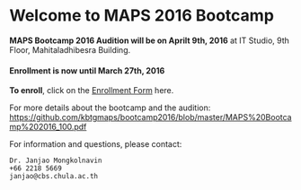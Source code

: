 # Welcome to MAPS 2016 Bootcamp

**MAPS Bootcamp 2016 Audition will be on Aprilt 9th, 2016** at IT Studio, 9th Floor, Mahitaladhibesra Building.

#### Enrollment is now until March 27th, 2016
**To enroll**, click on the [Enrollment Form](http://www.goo.gl/forms/rzJWvTF5le) here.

For more details about the bootcamp and the audition:
https://github.com/kbtgmaps/bootcamp2016/blob/master/MAPS%20Bootcamp%202016_100.pdf

For information and questions, please contact:

	Dr. Janjao Mongkolnavin
	+66 2218 5669
	janjao@cbs.chula.ac.th
